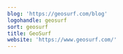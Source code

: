 ```yaml
---
blog: 'https://geosurf.com/blog'
logohandle: geosurf
sort: geosurf
title: GeoSurf
website: 'https://www.geosurf.com/'
---
```

